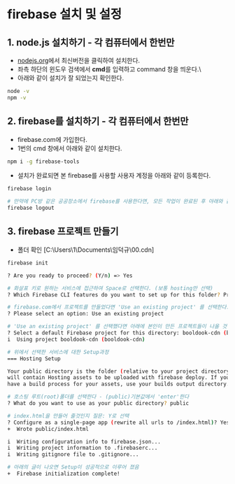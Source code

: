 # firebase 설치 및 설정

## 1. node.js 설치하기 - 각 컴퓨터에서 한번만
- [nodejs.org](https://nodejs.org)에서 최신버전을 클릭하여 설치한다.
- 좌측 하단의 윈도우 검색에서 **cmd**를 입력하고 command 창을 띄운다.\
- 아래와 같이 설치가 잘 되었는지 확인한다.
```bash
node -v
npm -v
```

## 2. firebase를 설치하기 - 각 컴퓨터에서 한번만
- firebase.com에 가입한다.
- 1번의 cmd 창에서 아래와 같이 설치한다.
```bash
npm i -g firebase-tools
```
- 설치가 완료되면 본 firebase를 사용할 사용자 계정을 아래와 같이 등록한다.
```bash
firebase login

# 만약에 PC방 같은 공공장소에서 firebase를 사용한다면, 모든 작업이 완료된 후 야래와 같이 로그아웃 해야 한다.
firebase logout
```

## 3. firebase 프로젝트 만들기
- 폴더 확인 [C:\Users\1\Documents\임덕규\00.cdn]
```bash
firebase init

? Are you ready to proceed? (Y/n) => Yes

# 화살표 키로 원하는 서비스에 접근하여 Space로 선택한다. (보통 hosting만 선택)
? Which Firebase CLI features do you want to set up for this folder? Press Space to select features, then Enter to confirm your choices. Hosting: Configure and deploy Firebase Hosting sites

# firebase.com에서 프로젝트를 만들었다면 'Use an existing project' 를 선택한다.
? Please select an option: Use an existing project

# 'Use an existing project' 를 선택했다면 아래에 본인이 만든 프로젝트들이 나올 것이며 화살표 키로 이동하여 원하는 프로젝트에서 'Enter'키를 누른다.
? Select a default Firebase project for this directory: booldook-cdn (booldook-cdn)
i  Using project booldook-cdn (booldook-cdn)

# 위에서 선택한 서비스에 대한 Setup과정
=== Hosting Setup

Your public directory is the folder (relative to your project directory) that
will contain Hosting assets to be uploaded with firebase deploy. If you
have a build process for your assets, use your builds output directory.

# 호스팅 루트(root)폴더를 선택한다 - (public)기본값에서 'enter'한다 
? What do you want to use as your public directory? public

# index.html을 만들어 줄것인지 질문: Y로 선택
? Configure as a single-page app (rewrite all urls to /index.html)? Yes
+  Wrote public/index.html

i  Writing configuration info to firebase.json...
i  Writing project information to .firebaserc...
i  Writing gitignore file to .gitignore...

# 아래의 글이 나오면 Setup이 성공적으로 이루어 졌음
+  Firebase initialization complete!
```